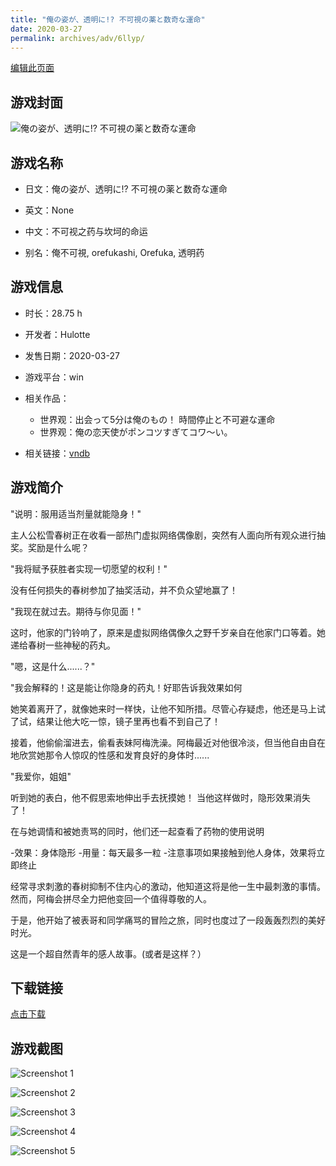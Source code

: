 ```yaml
---
title: "俺の姿が、透明に!? 不可視の薬と数奇な運命"
date: 2020-03-27
permalink: archives/adv/6llyp/
---
```

[编辑此页面](https://github.com/ACG-3/ADV3-source/blob/main/source/_posts/%E4%BF%BA%E3%81%AE%E5%A7%BF%E3%81%8C%E3%80%81%E9%80%8F%E6%98%8E%E3%81%AB%21%20%E4%B8%8D%E5%8F%AF%E8%A6%96%E3%81%AE%E8%96%AC%E3%81%A8%E6%95%B0%E5%A5%87%E3%81%AA%E9%81%8B%E5%91%BD.md)

## 游戏封面

![俺の姿が、透明に!? 不可視の薬と数奇な運命](https://pan.timero.xyz/d/onedrive/img_lib_001/%E4%BF%BA%E3%81%AE%E5%A7%BF%E3%81%8C%E3%80%81%E9%80%8F%E6%98%8E%E3%81%AB!%20%E4%B8%8D%E5%8F%AF%E8%A6%96%E3%81%AE%E8%96%AC%E3%81%A8%E6%95%B0%E5%A5%87%E3%81%AA%E9%81%8B%E5%91%BD_cover.avif)


## 游戏名称

- 日文：俺の姿が、透明に!? 不可視の薬と数奇な運命
- 英文：None
- 中文：不可视之药与坎坷的命运

- 别名：俺不可視, orefukashi, Orefuka, 透明药


## 游戏信息

- 时长：28.75 h
- 开发者：Hulotte
- 发售日期：2020-03-27
- 游戏平台：win
- 相关作品：
   - 世界观：出会って5分は俺のもの！ 時間停止と不可避な運命
   - 世界观：俺の恋天使がポンコツすぎてコワ～い。

- 相关链接：[vndb](https://vndb.org/v26989)


## 游戏简介

"说明：服用适当剂量就能隐身！"

主人公松雪春树正在收看一部热门虚拟网络偶像剧，突然有人面向所有观众进行抽奖。奖励是什么呢？

"我将赋予获胜者实现一切愿望的权利！"

没有任何损失的春树参加了抽奖活动，并不负众望地赢了！

"我现在就过去。期待与你见面！"

这时，他家的门铃响了，原来是虚拟网络偶像久之野千岁亲自在他家门口等着。她递给春树一些神秘的药丸。

"嗯，这是什么......？"

"我会解释的！这是能让你隐身的药丸！好耶告诉我效果如何

她笑着离开了，就像她来时一样快，让他不知所措。尽管心存疑虑，他还是马上试了试，结果让他大吃一惊，镜子里再也看不到自己了！

接着，他偷偷溜进去，偷看表妹阿梅洗澡。阿梅最近对他很冷淡，但当他自由自在地欣赏她那令人惊叹的性感和发育良好的身体时......

"我爱你，姐姐"

听到她的表白，他不假思索地伸出手去抚摸她！
当他这样做时，隐形效果消失了！

在与她调情和被她责骂的同时，他们还一起查看了药物的使用说明

-效果：身体隐形
-用量：每天最多一粒
-注意事项如果接触到他人身体，效果将立即终止

经常寻求刺激的春树抑制不住内心的激动，他知道这将是他一生中最刺激的事情。然而，阿梅会拼尽全力把他变回一个值得尊敬的人。

于是，他开始了被表哥和同学痛骂的冒险之旅，同时也度过了一段轰轰烈烈的美好时光。

这是一个超自然青年的感人故事。(或者是这样？）




## 下载链接

[点击下载](https://pan.timero.xyz/onedrive/adv_lib_001/%E4%BF%BA%E3%81%AE%E5%A7%BF%E3%81%8C%E3%80%81%E9%80%8F%E6%98%8E%E3%81%AB%21%20%E4%B8%8D%E5%8F%AF%E8%A6%96%E3%81%AE%E8%96%AC%E3%81%A8%E6%95%B0%E5%A5%87%E3%81%AA%E9%81%8B%E5%91%BD)


## 游戏截图


![Screenshot 1](https://pan.timero.xyz/d/onedrive/img_lib_001/%E4%BF%BA%E3%81%AE%E5%A7%BF%E3%81%8C%E3%80%81%E9%80%8F%E6%98%8E%E3%81%AB!%20%E4%B8%8D%E5%8F%AF%E8%A6%96%E3%81%AE%E8%96%AC%E3%81%A8%E6%95%B0%E5%A5%87%E3%81%AA%E9%81%8B%E5%91%BD_Screenshot_1.avif)

![Screenshot 2](https://pan.timero.xyz/d/onedrive/img_lib_001/%E4%BF%BA%E3%81%AE%E5%A7%BF%E3%81%8C%E3%80%81%E9%80%8F%E6%98%8E%E3%81%AB!%20%E4%B8%8D%E5%8F%AF%E8%A6%96%E3%81%AE%E8%96%AC%E3%81%A8%E6%95%B0%E5%A5%87%E3%81%AA%E9%81%8B%E5%91%BD_Screenshot_2.avif)

![Screenshot 3](https://pan.timero.xyz/d/onedrive/img_lib_001/%E4%BF%BA%E3%81%AE%E5%A7%BF%E3%81%8C%E3%80%81%E9%80%8F%E6%98%8E%E3%81%AB!%20%E4%B8%8D%E5%8F%AF%E8%A6%96%E3%81%AE%E8%96%AC%E3%81%A8%E6%95%B0%E5%A5%87%E3%81%AA%E9%81%8B%E5%91%BD_Screenshot_3.avif)

![Screenshot 4](https://pan.timero.xyz/d/onedrive/img_lib_001/%E4%BF%BA%E3%81%AE%E5%A7%BF%E3%81%8C%E3%80%81%E9%80%8F%E6%98%8E%E3%81%AB!%20%E4%B8%8D%E5%8F%AF%E8%A6%96%E3%81%AE%E8%96%AC%E3%81%A8%E6%95%B0%E5%A5%87%E3%81%AA%E9%81%8B%E5%91%BD_Screenshot_4.avif)

![Screenshot 5](https://pan.timero.xyz/d/onedrive/img_lib_001/%E4%BF%BA%E3%81%AE%E5%A7%BF%E3%81%8C%E3%80%81%E9%80%8F%E6%98%8E%E3%81%AB!%20%E4%B8%8D%E5%8F%AF%E8%A6%96%E3%81%AE%E8%96%AC%E3%81%A8%E6%95%B0%E5%A5%87%E3%81%AA%E9%81%8B%E5%91%BD_Screenshot_5.avif)

